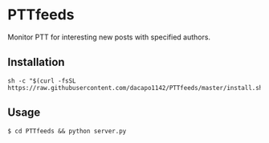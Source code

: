 # PTTfeeds

Monitor PTT for interesting new posts with specified authors.

## Installation

```console
sh -c "$(curl -fsSL https://raw.githubusercontent.com/dacapo1142/PTTfeeds/master/install.sh)"
```

## Usage

```console
$ cd PTTfeeds && python server.py
```